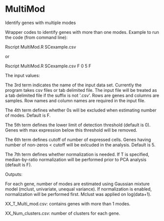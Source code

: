 # MultiMod
Identify genes with multiple modes


Wrapper codes to identify genes with more than one modes. Example to run the code (from command line):

Rscript MultiMod.R SCexample.csv

or

Rscript MultiMod.R SCexample.csv F 0 5 F

The input values:

The 3rd term indicates the name of the input data set. Currently the program takes csv files or tab delimited file. The input file will be treated as a tab delimited file if the suffix is not '.csv'. Rows are genes and columns are samples. Row names and column names are required in the input file.

The 4th term defines whether 0s will be excluded when estimating number of modes. Default is F.

The 5th term defines the lower limit of detection threshold (default is 0). Genes with max expression below this threshold will be removed.

The 6th term defines cutoff of number of expressed cells. Genes having number of non-zeros < cutoff will be exlcuded in the analysis. Default is 5.

The 7th term defines whether normalization is needed.  If T is specified, median-by-ratio normalization will be performed prior to PCA analysis (default is F).

Outputs:

For each gene, number of modes are estimated using Gaussian mixture model (mclust, univariate, unequal variance). 
If normalization is enabled, normalization will be performed first.
Mclust was applied on log(data+1).

XX_T_Multi_mod.csv: contains genes with more than 1 modes. 

XX_Num_clusters.csv: number of clusters for each gene.
